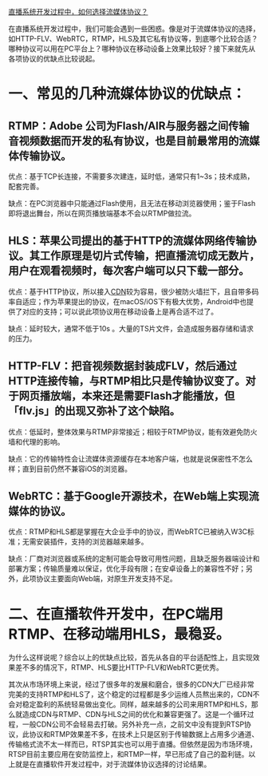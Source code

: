 [直播系统开发过程中，如何选择流媒体协议？](https://cloud.tencent.com/developer/article/1534015)



在直播系统开发过程中，我们可能会遇到一些困惑。像是对于流媒体协议的选择，如HTTP-FLV、WebRTC，RTMP，HLS及其它私有协议等，到底哪个比较合适？哪种协议可以用在PC平台上？哪种协议在移动设备上效果比较好？接下来就先从各项协议的优缺点比较说起。

# 一、常见的几种流媒体协议的优缺点：

## RTMP：Adobe 公司为Flash/AIR与服务器之间传输音视频数据而开发的私有协议，也是目前最常用的流媒体传输协议。

优点：基于TCP长连接，不需要多次建连，延时低，通常只有1~3s；技术成熟，配套完善。

缺点：在PC浏览器中只能通过Flash使用，且无法在移动浏览器使用；鉴于Flash即将退出舞台，所以在网页播放端基本不会以RTMP做拉流。

## HLS：苹果公司提出的基于HTTP的流媒体网络传输协议。其工作原理是切片式传输，把直播流切成无数片，用户在观看视频时，每次客户端可以只下载一部分。

优点：基于HTTP协议，所以接入[CDN](https://cloud.tencent.com/product/cdn?from=10680)较为容易，很少被防火墙拦下，且自带多码率自适应；作为苹果提出的协议，在macOS/iOS下有极大优势，Android中也提供了对应的支持；可以说此项协议用在移动设备上是再合适不过了。

缺点：延时较大，通常不低于10s 。大量的TS片文件，会造成服务器存储和请求的压力。

## HTTP-FLV：把音视频数据封装成FLV，然后通过HTTP连接传输，与RTMP相比只是传输协议变了。对于网页播放端，本来还是需要Flash才能播放，但「flv.js」的出现又弥补了这个缺陷。

优点：低延时，整体效果与RTMP非常接近；相较于RTMP协议，能有效避免防火墙和代理的影响。

缺点：它的传输特性会让流媒体资源缓存在本地客户端，也就是说保密性不怎么样；直到目前仍然不兼容iOS的浏览器。

## WebRTC：基于Google开源技术，在Web端上实现流媒体的协议。

优点：RTMP和HLS都是掌握在大企业手中的协议，而WebRTC已被纳入W3C标准；无需安装插件，支持的浏览器越来越多。

缺点：厂商对浏览器或系统的定制可能会导致可用性问题，且缺乏服务器端设计和部署方案；传输质量难以保证，优化手段有限；在安卓设备上的兼容性不好；另外，此项协议主要面向Web端，对原生开发支持不足。

# 二、在直播软件开发中，在PC端用RTMP、在移动端用HLS，最稳妥。

为什么这样说呢？综合以上的优缺点比较，首先从各自的平台适配性上，且实现效果差不多的情况下，RTMP、HLS要比HTTP-FLV和WebRTC更优秀。

其次从市场环境上来说，经过了很多年的发展和磨合，很多的CDN大厂已经非常完美的支持RTMP和HLS了，这个稳定的过程都是多少运维人员熬出来的，CDN不会对稳定盈利的系统轻易做出变化。同样，越来越多的公司来用RTMP和HLS，那么就造成CDN与RTMP、CDN与HLS之间的优化和兼容更强了。这是一个循环过程，一般CDN公司不会轻易去打破。另外补充一点，之前文中没有提到RTSP协议，此协议和RTMP效果差不多，在技术上只是区别于传输数据上占用多少通道、传输格式流不太一样而已，RTSP其实也可以用于直播。但依然是因为市场环境，RTSP目前主要应用在安防监控上，和RTMP一样，早已形成了自己的盈利链。以上就是在直播软件开发过程中，对于流媒体协议选择的讨论结果。